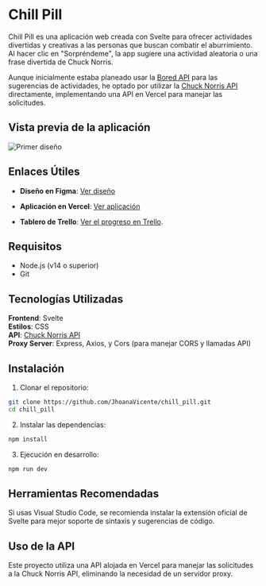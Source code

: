 # Chill Pill  
Chill Pill es una aplicación web creada con Svelte para ofrecer actividades divertidas y creativas a las personas que buscan combatir el aburrimiento. Al hacer clic en "Sorpréndeme", la app sugiere una actividad aleatoria o una frase divertida de Chuck Norris.

Aunque inicialmente estaba planeado usar la [Bored API](https://bored-api.appbrewery.com/) para las sugerencias de actividades, he optado por utilizar la [Chuck Norris API](https://api.chucknorris.io/) directamente, implementando una API en Vercel para manejar las solicitudes.

## Vista previa de la aplicación  
![Primer diseño](./public/assets/primer-diseño.png)  


## Enlaces Útiles  
- **Diseño en Figma**: [Ver diseño](https://www.figma.com/design/IWcxhcdCVVLnWD2o5eKw2u/Chill-Pill?node-id=0-1&node-type=canvas&t=sByL9MaZBpwaPiGT-0)  

- **Aplicación en Vercel**: [Ver aplicación](https://chill-pill-a1jx7vmhn-jhoanavicentes-projects.vercel.app)

- **Tablero de Trello**:  [Ver el progreso en Trello](https://trello.com/b/q5W49Uvb/prova-frontend-hackato-salo-ocupacio).  

## Requisitos 
- Node.js (v14 o superior)
- Git  

## Tecnologías Utilizadas  
**Frontend**: Svelte  
**Estilos**: CSS  
**API**: [Chuck Norris API](https://api.chucknorris.io/)  
**Proxy Server**: Express, Axios, y Cors (para manejar CORS y llamadas API)

## Instalación  
1. Clonar el repositorio: 
```bash
git clone https://github.com/JhoanaVicente/chill_pill.git
cd chill_pill
```
2. Instalar las dependencias:  
```bash  
npm install
```  

3. Ejecución en desarrollo:  
```bash  
npm run dev  
```  
## Herramientas Recomendadas  
Si usas Visual Studio Code, se recomienda instalar la extensión oficial de Svelte para mejor soporte de sintaxis y sugerencias de código.  

## Uso de la API  
Este proyecto utiliza una API alojada en Vercel para manejar las solicitudes a la Chuck Norris API, eliminando la necesidad de un servidor proxy.  